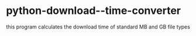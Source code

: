 # python-download--time-converter
this program calculates the download time of standard MB and GB file types
